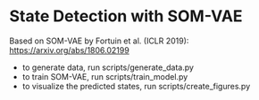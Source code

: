 # State Detection with SOM-VAE

Based on SOM-VAE by Fortuin et al. (ICLR 2019): https://arxiv.org/abs/1806.02199

* to generate data, run scripts/generate_data.py
* to train SOM-VAE, run scripts/train_model.py
* to visualize the predicted states, run scripts/create_figures.py
